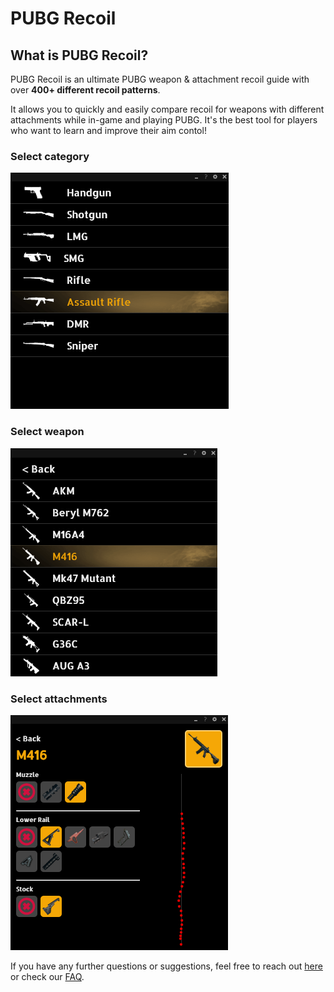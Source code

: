 # PUBG Recoil

## What is PUBG Recoil?
PUBG Recoil is an ultimate PUBG weapon & attachment recoil guide with over **400+ different recoil patterns**.

It allows you to quickly and easily compare recoil for weapons with different attachments while in-game and playing PUBG. It's the best tool for players who want to learn and improve their aim contol!

### Select category
![Getting Started](./store/Screenshot_1.png)
### Select weapon
![Getting Started](./store/Screenshot_2.png)
### Select attachments
![Getting Started](./store/Screenshot_3.png)

If you have any further questions or suggestions, feel free to reach out [here](https://github.com/markovic-nikola/pubg-recoil/issues) or check our [FAQ](./faq.md).